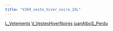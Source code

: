 ```yaml
---
title: "V269_veste_hiver_noire_2XL"
---
```


[L_Vetements](notes/equipements/L_Vetements.md) [V_VestesHiverNoires](notes/equipements/vetements/V_VestesHiverNoires.md) [juanAlbo](notes/utilisateurs/beneficiaires/juanAlbo.md)[S_Perdu](notes/statut/S_Perdu.md)